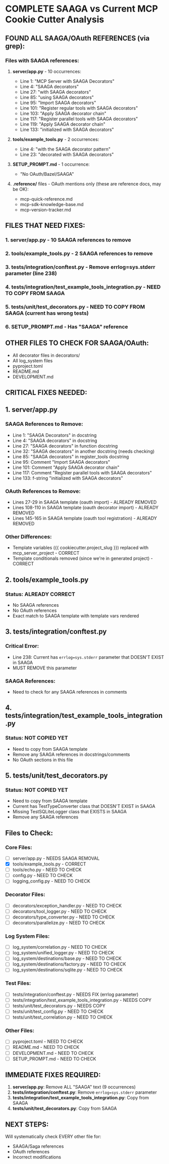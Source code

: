 # COMPLETE SAAGA vs Current MCP Cookie Cutter Analysis

## FOUND ALL SAAGA/OAuth REFERENCES (via grep):

### Files with SAAGA references:
1. **server/app.py** - 10 occurrences:
   - Line 1: "MCP Server with SAAGA Decorators"
   - Line 4: "SAAGA decorators"
   - Line 27: "with SAAGA decorators"
   - Line 85: "using SAAGA decorators"
   - Line 95: "Import SAAGA decorators"
   - Line 101: "Register regular tools with SAAGA decorators"
   - Line 103: "Apply SAAGA decorator chain"
   - Line 117: "Register parallel tools with SAAGA decorators"
   - Line 119: "Apply SAAGA decorator chain"
   - Line 133: "initialized with SAAGA decorators"

2. **tools/example_tools.py** - 2 occurrences:
   - Line 4: "with the SAAGA decorator pattern"
   - Line 23: "decorated with SAAGA decorators"

3. **SETUP_PROMPT.md** - 1 occurrence:
   - "No OAuth/Bazel/SAAGA"

4. **.reference/** files - OAuth mentions only (these are reference docs, may be OK):
   - mcp-quick-reference.md
   - mcp-sdk-knowledge-base.md
   - mcp-version-tracker.md

## FILES THAT NEED FIXES:

### 1. server/app.py - 10 SAAGA references to remove
### 2. tools/example_tools.py - 2 SAAGA references to remove  
### 3. tests/integration/conftest.py - Remove errlog=sys.stderr parameter (line 238)
### 4. tests/integration/test_example_tools_integration.py - NEED TO COPY FROM SAAGA
### 5. tests/unit/test_decorators.py - NEED TO COPY FROM SAAGA (current has wrong tests)
### 6. SETUP_PROMPT.md - Has "SAAGA" reference

## OTHER FILES TO CHECK FOR SAAGA/OAuth:
- All decorator files in decorators/
- All log_system files
- pyproject.toml
- README.md
- DEVELOPMENT.md

## CRITICAL FIXES NEEDED:

## 1. server/app.py

### SAAGA References to Remove:
- Line 1: "SAAGA Decorators" in docstring
- Line 4: "SAAGA decorators" in docstring  
- Line 27: "SAAGA decorators" in function docstring
- Line 32: "SAAGA decorators" in another docstring (needs checking)
- Line 85: "SAAGA decorators" in register_tools docstring
- Line 95: Comment "Import SAAGA decorators"
- Line 101: Comment "Apply SAAGA decorator chain"
- Line 117: Comment "Register parallel tools with SAAGA decorators"
- Line 133: f-string "initialized with SAAGA decorators"

### OAuth References to Remove:
- Lines 27-29 in SAAGA template (oauth import) - ALREADY REMOVED
- Lines 108-110 in SAAGA template (oauth decorator import) - ALREADY REMOVED
- Lines 145-165 in SAAGA template (oauth tool registration) - ALREADY REMOVED

### Other Differences:
- Template variables ({{ cookiecutter.project_slug }}) replaced with mcp_server_project - CORRECT
- Template conditionals removed (since we're in generated project) - CORRECT

## 2. tools/example_tools.py

### Status: ALREADY CORRECT
- No SAAGA references
- No OAuth references
- Exact match to SAAGA template with template vars rendered

## 3. tests/integration/conftest.py

### Critical Error:
- Line 238: Current has `errlog=sys.stderr` parameter that DOESN'T EXIST in SAAGA
- MUST REMOVE this parameter

### SAAGA References:
- Need to check for any SAAGA references in comments

## 4. tests/integration/test_example_tools_integration.py

### Status: NOT COPIED YET
- Need to copy from SAAGA template
- Remove any SAAGA references in docstrings/comments
- No OAuth sections in this file

## 5. tests/unit/test_decorators.py  

### Status: NOT COPIED YET
- Need to copy from SAAGA template
- Current has TestTypeConverter class that DOESN'T EXIST in SAAGA
- Missing TestSQLiteLogger class that EXISTS in SAAGA
- Remove any SAAGA references

## Files to Check:

### Core Files:
- [ ] server/app.py - NEEDS SAAGA REMOVAL
- [x] tools/example_tools.py - CORRECT
- [ ] tools/echo.py - NEED TO CHECK
- [ ] config.py - NEED TO CHECK
- [ ] logging_config.py - NEED TO CHECK

### Decorator Files:
- [ ] decorators/exception_handler.py - NEED TO CHECK
- [ ] decorators/tool_logger.py - NEED TO CHECK  
- [ ] decorators/type_converter.py - NEED TO CHECK
- [ ] decorators/parallelize.py - NEED TO CHECK

### Log System Files:
- [ ] log_system/correlation.py - NEED TO CHECK
- [ ] log_system/unified_logger.py - NEED TO CHECK
- [ ] log_system/destinations/base.py - NEED TO CHECK
- [ ] log_system/destinations/factory.py - NEED TO CHECK
- [ ] log_system/destinations/sqlite.py - NEED TO CHECK

### Test Files:
- [ ] tests/integration/conftest.py - NEEDS FIX (errlog parameter)
- [ ] tests/integration/test_example_tools_integration.py - NEEDS COPY
- [ ] tests/unit/test_decorators.py - NEEDS COPY
- [ ] tests/unit/test_config.py - NEED TO CHECK
- [ ] tests/unit/test_correlation.py - NEED TO CHECK

### Other Files:
- [ ] pyproject.toml - NEED TO CHECK
- [ ] README.md - NEED TO CHECK  
- [ ] DEVELOPMENT.md - NEED TO CHECK
- [ ] SETUP_PROMPT.md - NEED TO CHECK

## IMMEDIATE FIXES REQUIRED:

1. **server/app.py**: Remove ALL "SAAGA" text (9 occurrences)
2. **tests/integration/conftest.py**: Remove `errlog=sys.stderr` parameter
3. **tests/integration/test_example_tools_integration.py**: Copy from SAAGA
4. **tests/unit/test_decorators.py**: Copy from SAAGA

## NEXT STEPS:
Will systematically check EVERY other file for:
- SAAGA/Saga references
- OAuth references  
- Incorrect modifications
